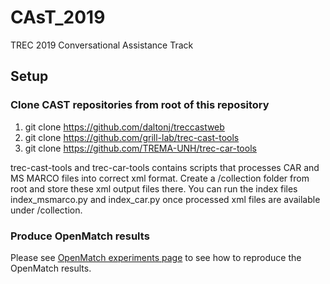 # CAsT_2019
TREC 2019 Conversational Assistance Track

## Setup
### Clone CAST repositories from root of this repository
1. git clone https://github.com/daltonj/treccastweb
2. git clone https://github.com/grill-lab/trec-cast-tools
3. git clone https://github.com/TREMA-UNH/trec-car-tools

trec-cast-tools and trec-car-tools contains scripts that processes CAR and MS MARCO files
into correct xml format. Create a /collection folder from root and store these xml output files there.
You can run the index files index_msmarco.py and index_car.py once processed xml files are available
under /collection.

### Produce OpenMatch results
Please see [OpenMatch experiments page](https://github.com/thunlp/OpenMatch/blob/master/docs/experiments-msmarco.md) to see how to reproduce the OpenMatch results.
